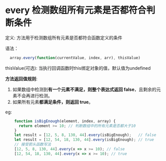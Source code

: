 # every 检测数组所有元素是否都符合判断条件


定义: 方法用于检测数组所有元素是否都符合函数定义的条件

语法：

```js
  array.every(function(currentValue, index, arr), thisValue)
```
thisValue(可选): 当执行回调函数时this绑定对象的值，默认值为undefined

**方法返回值规则**:

1. 如果数组中检测到**有一个元素不满足，则整个表达式返回 false**，且剩余的元素不会再进行检测。
2. 如果所有元素**都满足条件，则返回 true**。

eg:

```js
    function isBigEnough(element, index, array) { 
      return element >= 10; // 判断数组中的所有元素是否都大于10
    }
    let result = [12, 5, 8, 130, 44].every(isBigEnough);   // false
    let result = [12, 54, 18, 130, 44].every(isBigEnough); // true
    // 接受箭头函数写法 
    [12, 5, 8, 130, 44].every(x => x >= 10); // false
    [12, 54, 18, 130, 44].every(x => x >= 10); // true
```